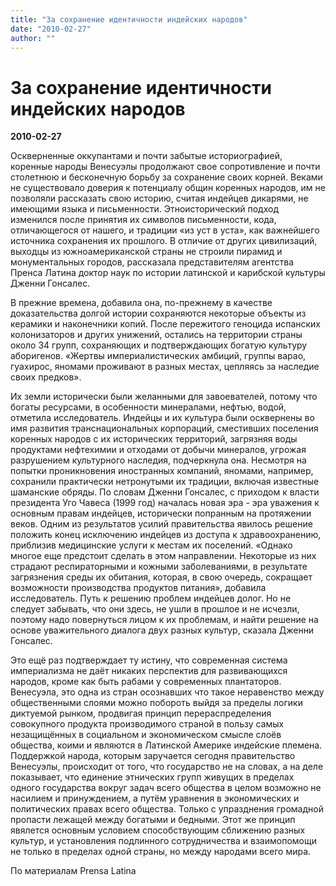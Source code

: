 ```yaml
---
title: "За сохранение идентичности индейских народов"
date: "2010-02-27"
author: ""
---
```


# За сохранение идентичности индейских народов

**2010-02-27** 

Оскверненные оккупантами и почти забытые историографией, коренные народы Венесуэлы продолжают свое сопротивление и почти столетнюю и бесконечную борьбу за сохранение своих корней. Веками не существовало доверия к потенциалу общин коренных народов, им не позволяли рассказать свою историю, считая индейцев дикарями, не имеющими языка и письменности. Этноисторический подход изменился после принятия их символов письменности, кода, отличающегося от нашего, и традиции «из уст в уста», как важнейшего источника сохранения их прошлого. В отличие от других цивилизаций, выходцы из южноамериканской страны не строили пирамид и монументальных городов, рассказала представителям агентства Пренса Латина доктор наук по истории латинской и карибской культуры Дженни Гонсалес.

В прежние времена, добавила она, по-прежнему в качестве доказательства долгой истории сохраняются некоторые объекты из керамики и наконечники копий. После пережитого геноцида испанских колонизаторов и других унижений, остались на территории страны около 34 групп, сохраняющих и подтверждающих богатую культуру аборигенов. «Жертвы империалистических амбиций, группы варао, гуахирос, яномами проживают в разных местах, цепляясь за наследие своих предков».

Их земли исторически были желанными для завоевателей, потому что богаты ресурсами, в особенности минералами, нефтью, водой, отметила исследователь. Индейцы и их культура были осквернены во имя развития транснациональных корпораций, сместивших поселения коренных народов с их исторических территорий, загрязняя воды продуктами нефтехимии и отходами от добычи минералов, угрожая разрушением культурного наследия, подчеркнула она. Несмотря на попытки проникновения иностранных компаний, яномами, например, сохранили практически нетронутыми их традиции, включая известные шаманские обряды. По словам Дженни Гонсалес, с приходом к власти президента Уго Чавеса (1999 год) началась новая эра - эра уважения к основным правам индейцев, исторически попранным на протяжении веков. Одним из результатов усилий правительства явилось решение положить конец исключению индейцев из доступа к здравоохранению, приблизив медицинские услуги к местам их поселений. «Однако многое еще предстоит сделать в этом направлении. Некоторые из них страдают респираторными и кожными заболеваниями, в результате загрязнения среды их обитания, которая, в свою очередь, сокращает возможности производства продуктов питания», добавила исследователь. Путь к решению проблем индейцев долог. Но не следует забывать, что они здесь, не ушли в прошлое и не исчезли, поэтому надо повернуться лицом к их проблемам, и найти решение на основе уважительного диалога двух разных культур, сказала Дженни Гонсалес.

Это ещё раз подтверждает ту истину, что современная система империализма не даёт никаких перспектив для развивающихся народов, кроме как быть рабами у современных плантаторов. Венесуэла, это одна из стран осознавших что такое неравенство между общественными слоями можно побороть выйдя за пределы логики диктуемой рынком, продвигая принцип перераспределения совокупного продукта производимого страной в пользу самых незащищённых в социальном и экономическом смысле слоёв общества, коими и являются в Латинской Америке индейские племена. Поддержкой народа, которым заручается сегодня правительство Венесуэлы, происходит от того, что государство не на словах, а на деле показывает, что единение этнических групп живущих в пределах одного государства вокруг задач всего общества в целом возможно не насилием и принуждением, а путём уравнения в экономических и политических правах всего общества. Только с упразднения громадной пропасти лежащей между богатыми и бедными. Этот же принцип явялется основным условием способствующим сближению разных культур, и установления подлинного сотрудничества и взаимопомощи не только в пределах одной страны, но между народами всего мира.

По материалам Prensa Latina